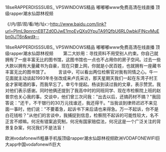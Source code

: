 18seRAPPERDISSSUBS_
VPSWINDOWS精品
嘟嘟嘟www免费高清在线直播
顶级rapper潮水仙踪林视频


《/内/部/观/看/地/址👉http://www.baidu.com/link?url=PImL9pnrcnEBTZd0DJwE1moEyQXs0YpuTA91QfbU6RL0wbkiFlNcvMuEbn0iJT6n&wd》--

18seRAPPERDISSSUBS_
VPSWINDOWS精品
嘟嘟嘟www免费高清在线直播
顶级rapper潮水仙踪林视频
　　第二大妙用：寻找资料不用受别人约束。你自己就拥有了一座丰富无比的图书馆，这图书馆也一点也不占用你的房子空间。过去一些大款以拥有大量藏书为自豪，现在只要上网，你就是小民百姓，也就拥有一座藏书丰富无比的图书馆了。
　　言谈中，可以看出两位检察官对我有同情之心。牛一见面就主动谈起1993年冬张改成来卢氏采访，那天星期天我们一起在东湾子村王金才家喝酒的事，而我早忘了。幸亏牛提起。杨谈到读过我的文章，表示赞赏。我对他们表示感谢。同时他俩还提到了我高中时的同班同学、现在市检察院上班的赵普宗也关心我的事。交谈中，他们曾三次问我："出去以后，还搞药材不搞？"我回答说："还干，不干银行的30万元找谁还，我还得干。"当我谈到律师迟迟不来见面一事时，他们说："不要着急，起诉书下来后请也来得急。万一不起诉，你不是白花钱啦？"从他们的言谈中，我捕捉到信息，检察院不起诉的可能性较大，名不正言不顺嘛。何况有错案追究制，何况有国家赔偿法，何况这是一个广泛关注的背景复杂案，何况我们不是法盲！





欧洲vodafonewifi粗暴手机版顶级rapper潮水仙踪林视频欧洲VODAFONEWIFI巨大app中国vodafonewifi巨大
